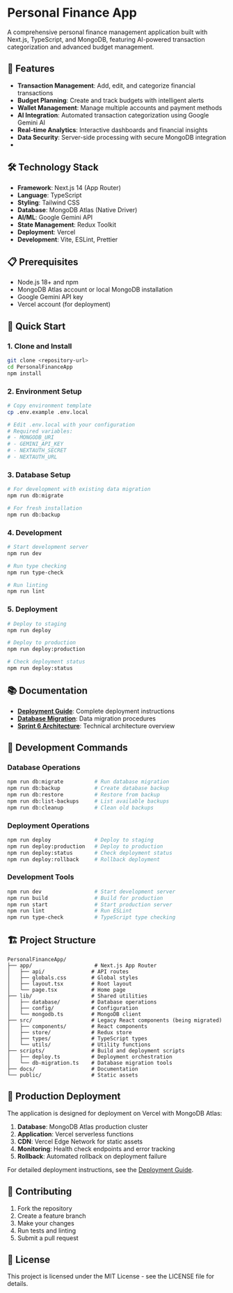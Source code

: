 # Personal Finance App

A comprehensive personal finance management application built with Next.js, TypeScript, and MongoDB, featuring AI-powered transaction categorization and advanced budget management.

## 🚀 Features

- **Transaction Management**: Add, edit, and categorize financial transactions
- **Budget Planning**: Create and track budgets with intelligent alerts
- **Wallet Management**: Manage multiple accounts and payment methods
- **AI Integration**: Automated transaction categorization using Google Gemini AI
- **Real-time Analytics**: Interactive dashboards and financial insights
- **Data Security**: Server-side processing with secure MongoDB integration
- 
## 🛠️ Technology Stack

- **Framework**: Next.js 14 (App Router)
- **Language**: TypeScript
- **Styling**: Tailwind CSS
- **Database**: MongoDB Atlas (Native Driver)
- **AI/ML**: Google Gemini API
- **State Management**: Redux Toolkit
- **Deployment**: Vercel
- **Development**: Vite, ESLint, Prettier

## 📋 Prerequisites

- Node.js 18+ and npm
- MongoDB Atlas account or local MongoDB installation
- Google Gemini API key
- Vercel account (for deployment)

## 🚀 Quick Start

### 1. Clone and Install

```bash
git clone <repository-url>
cd PersonalFinanceApp
npm install
```

### 2. Environment Setup

```bash
# Copy environment template
cp .env.example .env.local

# Edit .env.local with your configuration
# Required variables:
# - MONGODB_URI
# - GEMINI_API_KEY
# - NEXTAUTH_SECRET
# - NEXTAUTH_URL
```

### 3. Database Setup

```bash
# For development with existing data migration
npm run db:migrate

# For fresh installation
npm run db:backup
```

### 4. Development

```bash
# Start development server
npm run dev

# Run type checking
npm run type-check

# Run linting
npm run lint
```

### 5. Deployment

```bash
# Deploy to staging
npm run deploy

# Deploy to production
npm run deploy:production

# Check deployment status
npm run deploy:status
```

## 📚 Documentation

- **[Deployment Guide](docs/deployment-guide.md)**: Complete deployment instructions
- **[Database Migration](docs/database-migration.md)**: Data migration procedures
- **[Sprint 6 Architecture](docs/sprint6-architecture.md)**: Technical architecture overview

## 🔧 Development Commands

### Database Operations

```bash
npm run db:migrate          # Run database migration
npm run db:backup           # Create database backup
npm run db:restore          # Restore from backup
npm run db:list-backups     # List available backups
npm run db:cleanup          # Clean old backups
```

### Deployment Operations

```bash
npm run deploy              # Deploy to staging
npm run deploy:production   # Deploy to production
npm run deploy:status       # Check deployment status
npm run deploy:rollback     # Rollback deployment
```

### Development Tools

```bash
npm run dev                 # Start development server
npm run build               # Build for production
npm run start               # Start production server
npm run lint                # Run ESLint
npm run type-check          # TypeScript type checking
```

## 🏗️ Project Structure

```
PersonalFinanceApp/
├── app/                    # Next.js App Router
│   ├── api/               # API routes
│   ├── globals.css        # Global styles
│   ├── layout.tsx         # Root layout
│   └── page.tsx           # Home page
├── lib/                   # Shared utilities
│   ├── database/          # Database operations
│   ├── config/            # Configuration
│   └── mongodb.ts         # MongoDB client
├── src/                   # Legacy React components (being migrated)
│   ├── components/        # React components
│   ├── store/             # Redux store
│   ├── types/             # TypeScript types
│   └── utils/             # Utility functions
├── scripts/               # Build and deployment scripts
│   ├── deploy.ts          # Deployment orchestration
│   └── db-migration.ts    # Database migration tools
├── docs/                  # Documentation
└── public/                # Static assets
```

## 🚀 Production Deployment

The application is designed for deployment on Vercel with MongoDB Atlas:

1. **Database**: MongoDB Atlas production cluster
2. **Application**: Vercel serverless functions
3. **CDN**: Vercel Edge Network for static assets
4. **Monitoring**: Health check endpoints and error tracking
5. **Rollback**: Automated rollback on deployment failure

For detailed deployment instructions, see the [Deployment Guide](docs/deployment-guide.md).

## 🤝 Contributing

1. Fork the repository
2. Create a feature branch
3. Make your changes
4. Run tests and linting
5. Submit a pull request

## 📝 License

This project is licensed under the MIT License - see the LICENSE file for details.
